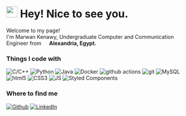 <!--## Hi there 👋 -->
<h1><img src="https://emojis.slackmojis.com/emojis/images/1531849430/4246/blob-sunglasses.gif?1531849430" width="30"/> Hey! Nice to see you.</h1>

<p>Welcome to my page! </br> I'm Marwan Kenawy, Undergraduate Computer and Communication Engineer from <img src="https://cdn-icons-png.flaticon.com/128/14272/14272161.png" width="13"/> <b>Alexandria, Egypt.</b>
<h3>Things I code with</h3>
<p>
  <img alt="C/C++" src="https://img.shields.io/badge/C%2FC%2B%2B-label?style=flat-square&logo=cplusplus&logoColor=white&labelColor=blue&color=blue" />
  <img alt="Python" src="https://img.shields.io/badge/Python-label?style=flat-square&logo=python&color=black" /> 
  <img alt="Java" src="https://img.shields.io/badge/Java-label?style=flat-square&logo=openjdk&logoColor=white&color=yellow" />
  <img alt="Docker" src="https://img.shields.io/badge/-Docker-46a2f1?style=flat-square&logo=docker&logoColor=white" />
  <img alt="github actions" src="https://img.shields.io/badge/-Github_Actions-2088FF?style=flat-square&logo=github-actions&logoColor=white" />
  <img alt="git" src="https://img.shields.io/badge/-Git-F05032?style=flat-square&logo=git&logoColor=white" />
  <img alt="MySQL" src="https://img.shields.io/badge/MySQL-label?style=flat-square&logo=mysql&logoColor=yellow&color=black" />
  <img alt="html5" src="https://img.shields.io/badge/-HTML5-E34F26?style=flat-square&logo=html5&logoColor=white" />
  <img alt="CSS3" src="https://img.shields.io/badge/CSS3-1572B6?style=for-the-badge&logo=css3&logoColor=white" />
  <img alt="JS" src="https://shields.io/badge/JavaScript-F7DF1E?logo=JavaScript&logoColor=000&style=flat-square" />
  <img alt="Styled Components" src="https://img.shields.io/badge/-Styled_Components-db7092?style=flat-square&logo=styled-components&logoColor=white" />
</p>

<h3>Where to find me</h3>
<p><a href="https://github.com/MarwanKenawy" target="_blank"><img alt="Github" src="https://img.shields.io/badge/GitHub-%2312100E.svg?&style=for-the-badge&logo=Github&logoColor=white" /></a> <a href="https://www.linkedin.com/in/marwan-kenawy-93a982289" target="_blank"><img alt="LinkedIn" src="https://img.shields.io/badge/linkedin-%230077B5.svg?&style=for-the-badge&logo=linkedin&logoColor=white" /></a>
</p>
<!--
**MarwanKenawy/MarwanKenawy** is a ✨ _special_ ✨ repository because its `README.md` (this file) appears on your GitHub profile.

<!-- Here are some ideas to get you started:

- 🔭 I’m currently working on ...
- 🌱 I’m currently learning ...
- 👯 I’m looking to collaborate on ...
- 🤔 I’m looking for help with ...
- 💬 Ask me about ...
- 📫 How to reach me: ...
- 😄 Pronouns: ...
- ⚡ Fun fact: ...
-->
